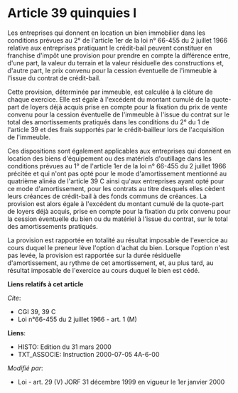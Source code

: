 # Article 39 quinquies I

Les entreprises qui donnent en location un bien immobilier dans les conditions prévues au 2° de l'article 1er de la loi n°
66-455 du 2 juillet 1966 relative aux entreprises pratiquant le crédit-bail peuvent constituer en franchise d'impôt une
provision pour prendre en compte la différence entre, d'une part, la valeur du terrain et la valeur résiduelle des
constructions et, d'autre part, le prix convenu pour la cession éventuelle de l'immeuble à l'issue du contrat de crédit-bail.

Cette provision, déterminée par immeuble, est calculée à la clôture de chaque exercice. Elle est égale à l'excédent du
montant cumulé de la quote-part de loyers déjà acquis prise en compte pour la fixation du prix de vente convenu pour la
cession éventuelle de l'immeuble à l'issue du contrat sur le total des amortissements pratiqués dans les conditions du 2° du
1 de l'article 39 et des frais supportés par le crédit-bailleur lors de l'acquisition de l'immeuble.

Ces dispositions sont également applicables aux entreprises qui donnent en location des biens d'équipement ou des matériels
d'outillage dans les conditions prévues au 1° de l'article 1er de la loi n° 66-455 du 2 juillet 1966 précitée et qui n'ont
pas opté pour le mode d'amortissement mentionné au quatrième alinéa de l'article 39 C ainsi qu'aux entreprises ayant opté
pour ce mode d'amortissement, pour les contrats au titre desquels elles cèdent leurs créances de crédit-bail à des fonds
communs de créances. La provision est alors égale à l'excédent du montant cumulé de la quote-part de loyers déjà acquis,
prise en compte pour la fixation du prix convenu pour la cession éventuelle du bien ou du matériel à l'issue du contrat, sur
le total des amortissements pratiqués.

La provision est rapportée en totalité au résultat imposable de l'exercice au cours duquel le preneur lève l'option d'achat
du bien. Lorsque l'option n'est pas levée, la provision est rapportée sur la durée résiduelle d'amortissement, au rythme de
cet amortissement, et, au plus tard, au résultat imposable de l'exercice au cours duquel le bien est cédé.

**Liens relatifs à cet article**

_Cite_:

  - CGI 39, 39 C
  - Loi n°66-455 du 2 juillet 1966 - art. 1 (M)

**Liens**:

  - HISTO: Edition du 31 mars 2000
  - TXT_ASSOCIE: Instruction 2000-07-05 4A-6-00

_Modifié par_:

  - Loi - art. 29 (V) JORF 31 décembre 1999 en vigueur le 1er janvier 2000
